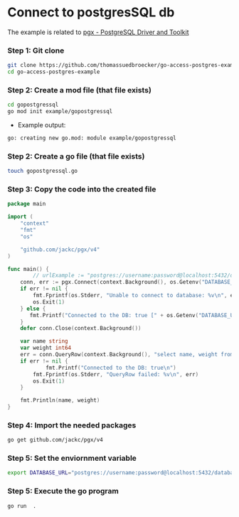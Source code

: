 # Connect to postgresSQL db

The example is related to [pgx - PostgreSQL Driver and Toolkit](https://github.com/jackc/pgx)


### Step 1: Git clone

```sh
git clone https://github.com/thomassuedbroecker/go-access-postgres-example.git
cd go-access-postgres-example
```

### Step 2: Create a mod file (that file exists)

```sh
cd gopostgressql
go mod init example/gopostgressql
```

* Example output:

```sh
go: creating new go.mod: module example/gopostgressql
```

### Step 2: Create a go file (that file exists)

```sh
touch gopostgressql.go
```

### Step 3: Copy the code into the created file

```go
package main

import (
	"context"
	"fmt"
	"os"

	"github.com/jackc/pgx/v4"
)

func main() {
        // urlExample := "postgres://username:password@localhost:5432/database_name"
	conn, err := pgx.Connect(context.Background(), os.Getenv("DATABASE_URL"))
	if err != nil {
		fmt.Fprintf(os.Stderr, "Unable to connect to database: %v\n", err)
		os.Exit(1)
	} else {
	   fmt.Printf("Connected to the DB: true [" + os.Getenv("DATABASE_URL") + "] \n")
	}
	defer conn.Close(context.Background())

	var name string
	var weight int64
	err = conn.QueryRow(context.Background(), "select name, weight from widgets where id=$1", 42).Scan(&name, &weight)
	if err != nil {
	        fmt.Printf("Connected to the DB: true\n")
		fmt.Fprintf(os.Stderr, "QueryRow failed: %v\n", err)
		os.Exit(1)
	}

	fmt.Println(name, weight)
}
```

### Step 4: Import the needed packages

```sh
go get github.com/jackc/pgx/v4
```

### Step 5: Set the enviornment variable

```sh
export DATABASE_URL="postgres://username:password@localhost:5432/database_name"
```

### Step 5: Execute the go program

```sh
go run  .
```

